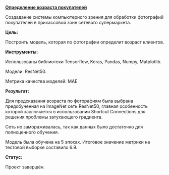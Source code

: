 [**Определение возраста покупателей**](https://github.com/AnnaTrampa/Portfolio/blob/main/Yandex%20Practicum%20DS%20Projects/Determining_Customers_Age_CV/Determining_Customers_Age_CV.ipynb)

Создадание системы компьютерного зрения для обработки фотографий покупателей в прикассовой зоне сетевого супермаркета.

**Цель:**

Построить модель, которая по фотографии определит возраст клиентов.

**Инструменты:**

Использованы библиотеки Tensorflow, Keras, Pandas, Numpy, Matplotlib.

Модели: ResNet50.

Метрика качества моделей: MAE

**Результат:**

Для предсказания возраста по фоторафиям была выбрана предобученная на ImageNet сеть ResNet50, главная особенность которой заключается в использовании Shortcut Connections для решения проблемы затухающего градиента.

Сеть не замораживалась, так как данных было достаточно для полноценного обучения.

Модель была обучена на 5 эпохах. Итоговое значение метрики на тестовой выборке составило 6.9.

**Статус:**

Проект завершён.
